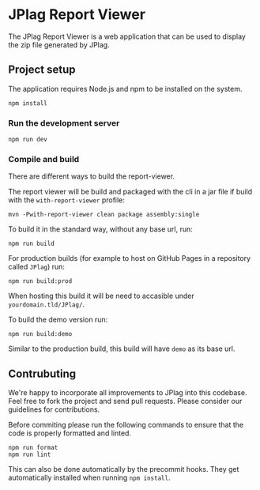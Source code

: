 # JPlag Report Viewer

The JPlag Report Viewer is a web application that can be used to display the zip file generated by JPlag. 


## Project setup
The application requires Node.js and npm to be installed on the system.
```
npm install
```

### Run the development server
```
npm run dev
```

### Compile and build
There are different ways to build the report-viewer.

The report viewer will be build and packaged with the cli in a jar file if build with the `with-report-viewer` profile:
```
mvn -Pwith-report-viewer clean package assembly:single
```

To build it in the standard way, without any base url, run:
```
npm run build
```

For production builds (for example to host on GitHub Pages in a repository called `JPlag`) run:
```
npm run build:prod
```
When hosting this build it will be need to accasible under `yourdomain.tld/JPlag/`.

To build the demo version run:
```
npm run build:demo
```
Similar to the production build, this build will have `demo` as its base url.


## Contrubuting

We're happy to incorporate all improvements to JPlag into this codebase. Feel free to fork the project and send pull requests. Please consider our guidelines for contributions.

Before commiting please run the following commands to ensure that the code is properly formatted and linted.
```
npm run format
npm run lint
```
This can also be done automatically by the precommit hooks. They get automatically installed when running `npm install`.